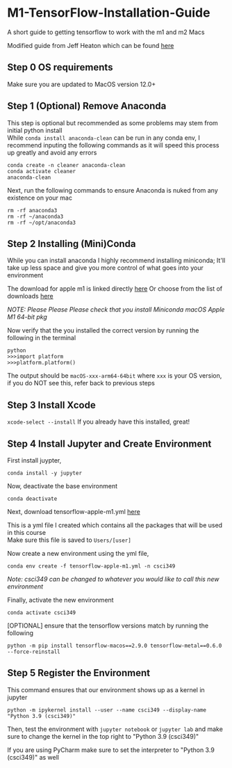 # M1-TensorFlow-Installation-Guide
A short guide to getting tensorflow to work with the m1 and m2 Macs

Modified guide from Jeff Heaton which can be found [here](https://github.com/jeffheaton/t81_558_deep_learning/blob/master/install/tensorflow-install-mac-metal-jan-2023.ipynb)

## Step 0 OS requirements
Make sure you are updated to MacOS version 12.0+

## Step 1 (Optional) Remove Anaconda
This step is optional but recommended as some problems may stem from initial python install  
While `conda install anaconda-clean` can be run in any conda env, I recommend inputing the following commands as it will speed this process up greatly and avoid any errors
```
conda create -n cleaner anaconda-clean
conda activate cleaner
anaconda-clean
```

Next, run the following commands to ensure Anaconda is nuked from any existence on your mac
```
rm -rf anaconda3
rm -rf ~/anaconda3
rm -rf ~/opt/anaconda3
```

## Step 2 Installing (Mini)Conda
While you can install anaconda I highly recommend installing miniconda; It'll take up less space and give you more control of what goes into your environment

The download for apple m1 is linked directly [here](https://repo.anaconda.com/miniconda/Miniconda3-latest-MacOSX-arm64.pkg)
Or choose from the list of downloads [here](https://docs.conda.io/en/latest/miniconda.html)

*NOTE: Please Please Please check that you install Miniconda macOS Apple M1 64-bit pkg*

Now verify that the you installed the correct version by running the following in the terminal
```
python
>>>import platform
>>>platform.platform()
```
The output should be `macOS-xxx-arm64-64bit` where `xxx` is your OS version, if you do NOT see this, refer back to previous steps

## Step 3 Install Xcode 
`xcode-select --install`
If you already have this installed, great!

## Step 4 Install Jupyter and Create Environment
First install juypter,
```
conda install -y jupyter
```

Now, deactivate the base environment
```
conda deactivate
```

Next, download tensorflow-apple-m1.yml [here](https://github.com/ColeH02/M1-TensorFlow-Installation-Guide/blob/main/tensorflow-apple-m1.yml)

This is a yml file I created which contains all the packages that will be used in this course \
Make sure this file is saved to `Users/[user]`

Now create a new environment using the yml file,
```
conda env create -f tensorflow-apple-m1.yml -n csci349
```
*Note: csci349 can be changed to whatever you would like to call this new environment*

Finally, activate the new environment
```
conda activate csci349
```
[OPTIONAL] ensure that the tensorflow versions match by running the following
```
python -m pip install tensorflow-macos==2.9.0 tensorflow-metal==0.6.0 --force-reinstall
```

## Step 5 Register the Environment
This command ensures that our environment shows up as a kernel in jupyter
```
python -m ipykernel install --user --name csci349 --display-name "Python 3.9 (csci349)"
```

Then, test the environment with
`jupyter notebook` or `jupyter lab` and make sure to change the kernel in the top right to "Python 3.9 (csci349)"

If you are using PyCharm make sure to set the interpreter to "Python 3.9 (csci349)" as well 
